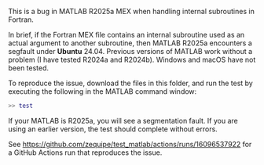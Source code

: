 This is a bug in MATLAB R2025a MEX when handling internal subroutines in Fortran.

In brief, if the Fortran MEX file contains an internal subroutine used as an actual argument to another subroutine, then MATLAB R2025a encounters a segfault under **Ubuntu** 24.04. Previous versions of MATLAB work without a problem (I have tested R2024a and R2024b). Windows and macOS have not been tested.

To reproduce the issue, download the files in this folder, and run the test by executing the following in the MATLAB command window:

```matlab
>> test
```

If your MATLAB is R2025a, you will see a segmentation fault. If you are using an earlier version,
the test should complete without errors.

See https://github.com/zequipe/test_matlab/actions/runs/16096537922 for a GitHub Actions run that
reproduces the issue.
